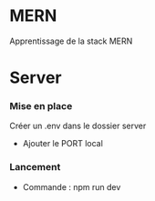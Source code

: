 # MERN

Apprentissage de la stack MERN

# Server

### Mise en place 

Créer un .env dans le dossier server
- Ajouter le PORT local

### Lancement
- Commande : npm run dev